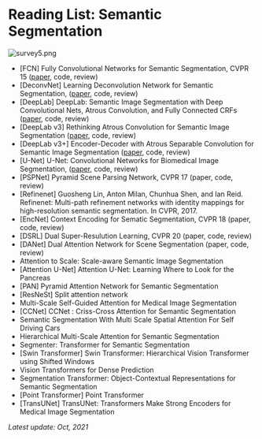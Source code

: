 # Reading List: Semantic Segmentation

![survey5.png](pic/survey5.png)

- [FCN] Fully Convolutional Networks for Semantic Segmentation, CVPR 15 ([paper](https://arxiv.org/abs/1411.4038), code, review)
- [DeconvNet] Learning Deconvolution Network for Semantic Segmentation, ([paper](https://arxiv.org/abs/1505.04366), code, review)
- [DeepLab] DeepLab: Semantic Image Segmentation with Deep Convolutional Nets, Atrous Convolution, and Fully Connected CRFs ([paper](https://arxiv.org/abs/1606.00915), code, review)
- [DeepLab v3] Rethinking Atrous Convolution for Semantic Image Segmentation ([paper](https://arxiv.org/abs/1706.05587), code, review)
- [DeepLab v3+] Encoder-Decoder with Atrous Separable Convolution for Semantic Image Segmentation ([paper](https://arxiv.org/abs/1802.02611), code, review)
- [U-Net] U-Net: Convolutional Networks for Biomedical Image Segmentation, ([paper](https://arxiv.org/abs/1505.04597), code, review)
- [PSPNet] Pyramid Scene Parsing Network, CVPR 17 (paper, code, review)
- [Refinenet] Guosheng Lin, Anton Milan, Chunhua Shen, and Ian Reid. Refinenet: Multi-path refinement networks with identity mappings for high-resolution semantic segmentation. In CVPR, 2017.
- [EncNet] Context Encoding for Sematic Segmentation, CVPR 18 (paper, code, review)
- [DSRL] Dual Super-Resulution Learning, CVPR 20 (paper, code, review)
- [DANet] Dual Attention Network for Scene Segmentation (paper, code, review)
- Attention to Scale: Scale-aware Semantic Image Segmentation
- [Attention U-Net] Attention U-Net: Learning Where to Look for the Pancreas
- [PAN] Pyramid Attention Network for Semantic Segmentation
- [ResNeSt] Split attention network
- Multi-Scale Self-Guided Attention for Medical Image Segmentation
- [CCNet] CCNet : Criss-Cross Attention for Semantic Segmentation
- Semantic Segmentation With Multi Scale Spatial Attention For Self Driving Cars
- Hierarchical Multi-Scale Attention for Semantic Segmentation
- Segmenter: Transformer for Semantic Segmentation
- [Swin Transformer] Swin Transformer: Hierarchical Vision Transformer using Shifted Windows
- Vision Transformers for Dense Prediction
- Segmentation Transformer: Object-Contextual Representations for Semantic Segmentation
- [Point Transformer] Point Transformer
- [TransUNet] TransUNet: Transformers Make Strong Encoders for Medical Image Segmentation

*Latest update: Oct, 2021*